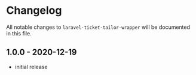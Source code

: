 # Changelog

All notable changes to `laravel-ticket-tailor-wrapper` will be documented in this file.

## 1.0.0 - 2020-12-19

- initial release
